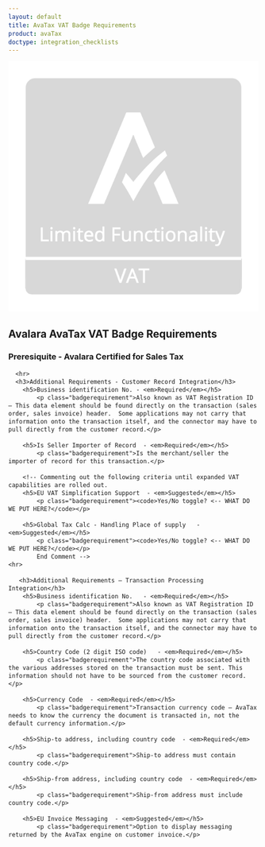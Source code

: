 ```yaml
---
layout: default
title: AvaTax VAT Badge Requirements
product: avaTax
doctype: integration_checklists
---
```

 <div class="row padding-top padding bottom">
    <div class="col-sm-2">
      <img src="/public/images/devdot/badges/VATLF.png" class="img-responsive" alt="Avalara Certified Solution">
    </div>
    <div class="col-sm-8 padding-top">
      <h2>Avalara AvaTax VAT Badge Requirements</h2>
      <h3>Preresiquite - Avalara Certified for Sales Tax</h3>
      
      <hr>
      <h3>Additional Requirements - Customer Record Integration</h3>
        <h5>Business identification No. - <em>Required</em></h5>
            <p class="badgerequirement">Also known as VAT Registration ID – This data element should be found directly on the transaction (sales order, sales invoice) header.  Some applications may not carry that information onto the transaction itself, and the connector may have to pull directly from the customer record.</p>
            
        <h5>Is Seller Importer of Record  - <em>Required</em></h5>
            <p class="badgerequirement">Is the merchant/seller the importer of record for this transaction.</p>
            
        <!-- Commenting out the following criteria until expanded VAT capabilities are rolled out.
        <h5>EU VAT Simplification Support  - <em>Suggested</em></h5>
            <p class="badgerequirement"><code>Yes/No toggle? <-- WHAT DO WE PUT HERE?</code></p>
            
        <h5>Global Tax Calc - Handling Place of supply   - <em>Suggested</em></h5>
            <p class="badgerequirement"><code>Yes/No toggle? <-- WHAT DO WE PUT HERE?</code></p>
            End Comment -->
    <hr>
       
       <h3>Additional Requirements – Transaction Processing Integration</h3>    
        <h5>Business identification No.   - <em>Required</em></h5>
            <p class="badgerequirement">Also known as VAT Registration ID – This data element should be found directly on the transaction (sales order, sales invoice) header.  Some applications may not carry that information onto the transaction itself, and the connector may have to pull directly from the customer record.</p>
            
        <h5>Country Code (2 digit ISO code)   - <em>Required</em></h5>
            <p class="badgerequirement">The country code associated with the various addresses stored on the transaction must be sent. This information should not have to be sourced from the customer record.</p>
            
        <h5>Currency Code  - <em>Required</em></h5>
            <p class="badgerequirement">Transaction currency code – AvaTax needs to know the currency the document is transacted in, not the default currency information.</p>
            
        <h5>Ship-to address, including country code  - <em>Required</em></h5>
            <p class="badgerequirement">Ship-to address must contain country code.</p>
            
        <h5>Ship-from address, including country code  - <em>Required</em></h5>
            <p class="badgerequirement">Ship-from address must include country code.</p>
            
        <h5>EU Invoice Messaging  - <em>Suggested</em></h5>
            <p class="badgerequirement">Option to display messaging returned by the AvaTax engine on customer invoice.</p>